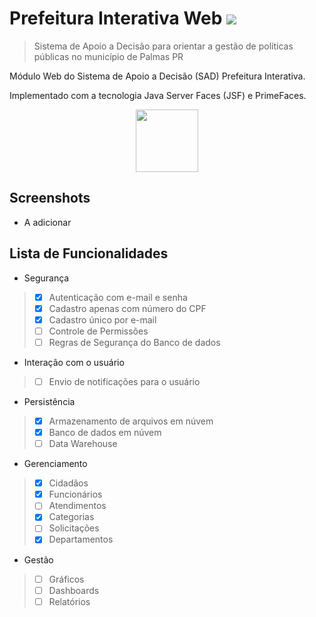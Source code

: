 
# Prefeitura Interativa Web  [<img src="https://user-images.githubusercontent.com/8310663/84600399-5a5e4b80-ae4f-11ea-9e8d-f5e15b782b05.png">](https://prefeiturainterativa.herokuapp.com/)

> Sistema de Apoio a Decisão para orientar a gestão de políticas públicas no município de Palmas PR

<p> Módulo Web do Sistema de Apoio a Decisão (SAD) Prefeitura Interativa.</p> 

<p> Implementado com a tecnologia Java Server Faces (JSF) e PrimeFaces. </p>

<p align="center">
<img src="https://user-images.githubusercontent.com/8310663/84600003-980da500-ae4c-11ea-8af1-456d858fa88b.png" width="100" height="100">
</p>

## Screenshots

* A adicionar

## Lista de Funcionalidades


* Segurança
 > - [x] Autenticação com e-mail e senha
 > - [x] Cadastro apenas com número do CPF
 > - [x] Cadastro único por e-mail
 > - [ ] Controle de Permissões
 > - [ ] Regras de Segurança do Banco de dados

* Interação com o usuário
 > - [ ] Envio de notificações para o usuário

 * Persistência 
 > - [x] Armazenamento de arquivos em núvem
 > - [x] Banco de dados em núvem
 > - [ ] Data Warehouse

* Gerenciamento 
 > - [x] Cidadãos
 > - [x] Funcionários 
 > - [ ] Atendimentos
 > - [x] Categorias
 > - [ ] Solicitações
 > - [x] Departamentos

* Gestão
 > - [ ] Gráficos
 > - [ ] Dashboards
 > - [ ] Relatórios
